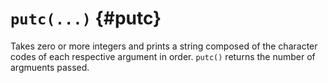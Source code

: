 # `putc(...)` {#putc}

Takes zero or more integers and prints a string composed of the character codes
of each respective argument in order. `putc()` returns the number of argmuents
passed.
